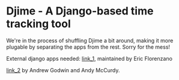 Djime - A Django-based time tracking tool
=========================================

We're in the process of shuffling Djime a bit around, making it more
plugable by separating the apps from the rest. Sorry for the mess!

External django apps needed:
[link_1](http://code.google.com/p/django-pagination/ "django-pagination"),
maintained by Eric Florenzano

[link_2](http://south.aeracode.org/ "South") by Andrew Godwin and
Andy McCurdy.

